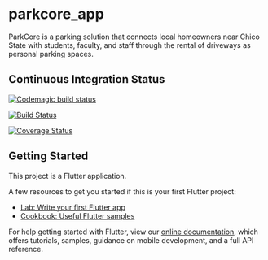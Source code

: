 # parkcore_app

ParkCore is a parking solution that connects local homeowners near Chico State with students,
faculty, and staff through the rental of driveways as personal parking spaces.

## Continuous Integration Status
[![Codemagic build status](https://api.codemagic.io/apps/5eab11c076654b4dab8d58e0/5eab11c076654b4dab8d58df/status_badge.svg)](https://codemagic.io/apps/5eab11c076654b4dab8d58e0/5eab11c076654b4dab8d58df/latest_build)

[![Build Status](https://travis-ci.com/shelleywong/ParkCore.svg?branch=master)](https://travis-ci.com/shelleywong/ParkCore)

[![Coverage Status](https://coveralls.io/repos/github/shelleywong/ParkCore/badge.svg?branch=master)](https://coveralls.io/github/shelleywong/ParkCore?branch=master)

## Getting Started

This project is a Flutter application.

A few resources to get you started if this is your first Flutter project:

- [Lab: Write your first Flutter app](https://flutter.dev/docs/get-started/codelab)
- [Cookbook: Useful Flutter samples](https://flutter.dev/docs/cookbook)

For help getting started with Flutter, view our
[online documentation](https://flutter.dev/docs), which offers tutorials,
samples, guidance on mobile development, and a full API reference.
